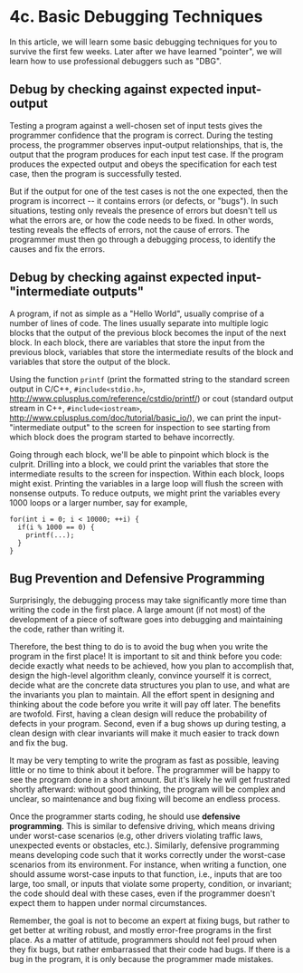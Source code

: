 # 4c. Basic Debugging Techniques

In this article, we will learn some basic debugging techniques for you to survive the first few weeks. Later after we have learned "pointer", we will learn how to use professional debuggers such as "DBG".

## Debug by checking against expected input-output

Testing a program against a well-chosen set of input tests gives the programmer confidence that the program is correct. During the testing process, the programmer observes input-output relationships, that is, the output that the program produces for each input test case. If the program produces the expected output and obeys the specification for each test case, then the program is successfully tested.

But if the output for one of the test cases is not the one expected, then the program is incorrect -- it contains errors (or defects, or "bugs"). In such situations, testing only reveals the presence of errors but doesn't tell us what the errors are, or how the code needs to be fixed. In other words, testing reveals the effects of errors, not the cause of errors. The programmer must then go through a debugging process, to identify the causes and fix the errors.

## Debug by checking against expected input-"intermediate outputs"

A program, if not as simple as a "Hello World", usually comprise of a number of lines of code. The lines usually separate into multiple logic blocks that the output of the previous block becomes the input of the next block. In each block, there are variables that store the input from the previous block, variables that store the intermediate results of the block and variables that store the output of the block.

Using the function `printf` (print the formatted string to the standard screen output in C/C++, `#include<stdio.h>`, http://www.cplusplus.com/reference/cstdio/printf/) or cout (standard output stream in C++, `#include<iostream>`, http://www.cplusplus.com/doc/tutorial/basic_io/), we can print the input-"intermediate output" to the screen for inspection to see starting from which block does the program started to behave incorrectly.

Going through each block, we'll be able to pinpoint which block is the culprit. Drilling into a block, we could print the variables that store the intermediate results to the screen for inspection. Within each block, loops might exist. Printing the variables in a large loop will flush the screen with nonsense outputs. To reduce outputs, we might print the variables every 1000 loops or a larger number, say for example,

```
for(int i = 0; i < 10000; ++i) {
  if(i % 1000 == 0) {
    printf(...);
  }
}
```

## Bug Prevention and Defensive Programming

Surprisingly, the debugging process may take significantly more time than writing the code in the first place. A large amount (if not most) of the development of a piece of software goes into debugging and maintaining the code, rather than writing it.

Therefore, the best thing to do is to avoid the bug when you write the program in the first place! It is important to sit and think before you code: decide exactly what needs to be achieved, how you plan to accomplish that, design the high-level algorithm cleanly, convince yourself it is correct, decide what are the concrete data structures you plan to use, and what are the invariants you plan to maintain. All the effort spent in designing and thinking about the code before you write it will pay off later. The benefits are twofold. First, having a clean design will reduce the probability of defects in your program. Second, even if a bug shows up during testing, a clean design with clear invariants will make it much easier to track down and fix the bug.

It may be very tempting to write the program as fast as possible, leaving little or no time to think about it before. The programmer will be happy to see the program done in a short amount. But it's likely he will get frustrated shortly afterward: without good thinking, the program will be complex and unclear, so maintenance and bug fixing will become an endless process.

Once the programmer starts coding, he should use **defensive programming**. This is similar to defensive driving, which means driving under worst-case scenarios (e.g, other drivers violating traffic laws, unexpected events or obstacles, etc.). Similarly, defensive programming means developing code such that it works correctly under the worst-case scenarios from its environment. For instance, when writing a function, one should assume worst-case inputs to that function, i.e., inputs that are too large, too small, or inputs that violate some property, condition, or invariant; the code should deal with these cases, even if the programmer doesn't expect them to happen under normal circumstances.

Remember, the goal is not to become an expert at fixing bugs, but rather to get better at writing robust, and mostly error-free programs in the first place. As a matter of attitude, programmers should not feel proud when they fix bugs, but rather embarrassed that their code had bugs. If there is a bug in the program, it is only because the programmer made mistakes.
